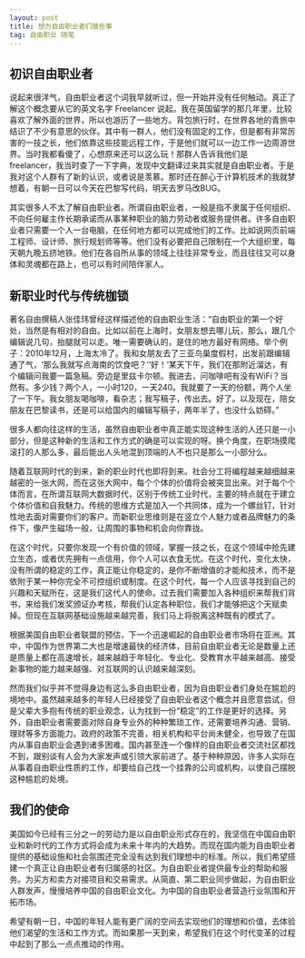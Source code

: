 ```yaml
---
layout: post
title: 想为自由职业者们做些事
tag: 自由职业 随笔
---
```


## 初识自由职业者

说起来很洋气，自由职业者这个词我早就听过，但一开始并没有任何触动。真正了解这个概念要从它的英文名字 Freelancer 说起。我在英国留学的那几年里，比较喜欢了解外面的世界，所以也游历了一些地方。背包旅行时，在世界各地的青旅中结识了不少有意思的伙伴。其中有一群人，他们没有固定的工作，但是都有非常厉害的一技之长，他们依靠这些技能远程工作，于是他们就可以一边工作一边周游世界。当时我都看傻了，心想原来还可以这么玩！那群人告诉我他们是 freelancer，我当时查了一下字典，发现中文翻译过来其实就是自由职业者。于是我对这个人群有了新的认识，或者说是羡慕。那时还在醉心于计算机技术的我就梦想着，有朝一日可以今天在巴黎写代码，明天去罗马改BUG。

其实很多人不太了解自由职业者。所谓自由职业者，一般是指不隶属于任何组织、不向任何雇主作长期承诺而从事某种职业的脑力劳动者或服务提供者。许多自由职业者只需要一个人一台电脑，在任何地方都可以完成他们的工作。比如说网页前端工程师、设计师、旅行规划师等等。他们没有必要把自己限制在一个大组织里，每天朝九晚五挤地铁。他们在各自所从事的领域上往往非常专业，而且往往又可以身体和灵魂都在路上，也可以有时间陪伴家人。

<!-- more -->

## 新职业时代与传统枷锁

著名自由撰稿人张佳玮曾经这样描述他的自由职业生活：“自由职业的第一个好处，当然是有相对的自由。比如以前在上海时，女朋友想去哪儿玩，那么，跟几个编辑说几句，抬腿就可以走。唯一需要确认的，是住的地方最好有网络。举个例子：2010年12月，上海太冷了。我和女朋友去了三亚鸟巢度假村，出发前跟编辑通了气，‘那么我就写点海南的饮食吧？’‘好！’某天下午，我们在那附近溜达，有个编辑问我要一篇急稿。旁边是里兹卡尔顿。我进去，问咖啡吧有没有WiFi？当然有。多少钱？两个人，一小时120，一天240。我就要了一天的份额，两个人坐了一下午。我女朋友喝咖啡，看杂志；我写稿子，传出去。好了。以及现在，陪女朋友在巴黎读书，还是可以给国内的编辑写稿子，两年半了，也没什么妨碍。”

很多人都向往这样的生活，虽然自由职业者中真正能实现这种生活的人还只是一小部分，但是这种新的生活和工作方式的确是可以实现的呀。换个角度，在职场摸爬滚打的人那么多，最后能出人头地混到顶端的人不也只是那么一小部分么。

随着互联网时代的到来，新的职业时代也即将到来。社会分工将编程越来越细越来越密的一张大网，而在这张大网中，每个个体的价值将会被突显出来。对于每个个体而言，在所谓互联网大数据时代，区别于传统工业时代，主要的特点就在于建立个体价值和自我魅力。传统的思维方式是加入一个共同体，成为一个螺丝钉，针对性地去面对需要你们的客户。而新职业思维则是在竖立个人魅力或者品牌魅力的条件下，像产生磁场一般，让周围的事物和机会向你靠拢。

在这个时代，只要你发现一个有价值的领域，掌握一技之长，在这个领域中抢先建立生态，或者优先拥有一点信用，你个人可以衣食无忧。在这个时代，变化太快，没有所谓的稳定的工作，真正能让你稳定的，是你不断增值的才能和技术，而不是依附于某一种你完全不可控组织或制度。在这个时代，每一个人应该寻找到自己的兴趣和天赋所在，这是我们这代人的使命。过去我们需要加入各种组织来帮我们背书，来给我们发奖颁证办考核，帮我们认定各种职位，我们才能够把这个天赋卖掉。但现在互联网基础设施越来越完善，我们马上将脱离这种既有的模式了。

根据美国自由职业者联盟的预估，下一个迅速崛起的自由职业者市场将在亚洲。其中，中国作为世界第二大也是增速最快的经济体，目前自由职业者无论是数量上还是质量上都在高速增长，越来越趋于年轻化、专业化、受教育水平越来越高、接受新事物的能力越来越强、对互联网的认识越来越深刻。

然而我们似乎并不觉得身边有这么多自由职业者，因为自由职业者们身处在尴尬的境地中。虽然越来越多的年轻人已经接受了自由职业者这个概念并且愿意尝试，但是父辈大多抱有传统的职业观念，认为找到一份“稳定”的工作是更好的选择。另外，自由职业者需要面对除自身专业外的种种繁琐工作，还需要培养沟通、营销、理财等多方面能力。政府的政策不完善，相关机构和平台尚未健全，也导致了在国内从事自由职业会遇到诸多困难。国内甚至连一个像样的自由职业者交流社区都找不到，跟别谈有人会为大家发声或引领大家前进了。基于种种原因，许多人实际在从事着自由职业性质的工作，却要给自己找一个挂靠的公司或机构，以使自己摆脱这种尴尬的处境。

## 我们的使命

美国如今已经有三分之一的劳动力是以自由职业形式存在的，我坚信在中国自由职业和新时代的工作方式将会成为未来十年内的大趋势。而现在国内能为自由职业者提供的基础设施和社会氛围还完全没有达到我们理想中的标准。所以，我们希望搭建一个真正让自由职业者有归属感的社区。为自由职业者提供最专业的帮助和服务。为买方和卖方对接项目和交易需求。从简直、第二职业同步做起，为自由职业人群发声，慢慢培养中国的自由职业文化。为中国的自由职业者营造行业氛围和开拓市场。

希望有朝一日，中国的年轻人能有更广阔的空间去实现他们的理想和价值，去体验他们渴望的生活和工作方式。而如果那一天到来，希望我们在这个时代变革的过程中起到了那么一点点推动的作用。